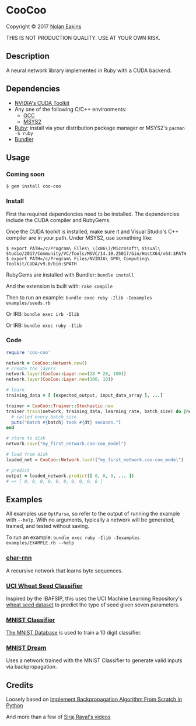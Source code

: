 CooCoo
==========

Copyright &copy; 2017 [Nolan Eakins](mailto:sneakin+at+semanticgap.com)

THIS IS NOT PRODUCTION QUALITY. USE AT YOUR OWN RISK.


Description
----------

A neural network library implemented in Ruby with a CUDA backend.


Dependencies
-------------

* [NVIDIA's CUDA Toolkit](https://developer.nvidia.com/cuda-downloads)
* Any one of the following C/C++ environments:
  * [GCC](https://gcc.gnu.org/)
  * [MSYS2](http://www.msys2.org/)
* [Ruby](https://www.ruby-lang.org/): install via your distribution package manager or MSYS2's `pacman -S ruby`
* [Bundler](http://bundler.io/)


Usage
----------

### Coming soon

    $ gem install coo-coo


### Install

First the required dependencies need to be installed. The dependencies include the CUDA compiler and RubyGems.

Once the CUDA toolkit is installed, make sure it and Visual Studio's C++ compiler are in your path. Under MSYS2, use something like:

    $ export PATH=/c/Program\ Files\ \(x86\)/Microsoft\ Visual\ Studio/2017/Community/VC/Tools/MSVC/14.10.25017/bin/HostX64/x64:$PATH
    $ export PATH=/c/Program\ Files/NVIDIA\ GPU\ Computing\ Toolkit/CUDA/v9.0/bin:$PATH

RubyGems are installed with Bundler: `bundle install`

And the extension is built with: `rake compile`

Then to run an example: `bundle exec ruby -Ilib -Iexamples examples/seeds.rb`

Or IRB: `bundle exec irb -Ilib`

Or IRB: `bundle exec ruby -Ilib`


### Code

```ruby
require 'coo-coo'

network = CooCoo::Network.new()
# create the layers
network.layer(CooCoo::Layer.new(28 * 28, 100))
network.layer(CooCoo::Layer.new(100, 10))

# learn
training_data = [ [expected_output, input_data_array ], ...]

trainer = CooCoo::Trainer::Stochastic.new
trainer.train(network, training_data, learning_rate, batch_size) do |net, batch, dt|
  # called every batch_size
  puts("Batch #{batch} took #{dt} seconds.")
end

# store to disk
network.save("my_first_network.coo-coo_model")

# load from disk
loaded_net = CooCoo::Network.load!("my_first_network.coo-coo_model")

# predict
output = loaded_network.predict([ 0, 0, 0, ... ])
# => [ 0, 0, 0, 0, 0, 0, 0, 0, 0, 0 ]

```

Examples
----------

All examples use `OptParse`, so refer to the output of running the example with `--help`. With no arguments, typically a network will be generated, trained, and tested without saving.

To run an example: `bundle exec ruby -Ilib -Iexamples examples/EXAMPLE.rb --help`

### [char-rnn](examples/char-rnn.rb)

A recursive network that learns byte sequences.

### [UCI Wheat Seed Classifier](examples/seeds.rb)

Inspired by the IBAFSIP, this uses the UCI Machine Learning Repository's [wheat seed dataset](http://archive.ics.uci.edu/ml/datasets/seeds) to predict the type of seed given seven parameters.

### [MNIST Classifier](examples/mnist_classifier.rb)

[The MNIST Database](http://yann.lecun.com/exdb/mnist/) is used to train a 10 digit classifier.

### [MNIST Dream](examples/mnist_dream.rb)

Uses a network trained with the MNIST Classifier to generate valid inputs via backpropagation.


Credits
----------

Loosely based on [Implement Backpropagation Algorithm From Scratch in Python](http://machinelearningmastery.com/implement-backpropagation-algorithm-scratch-python/)

And more than a few of [Siraj Raval's videos](https://www.youtube.com/channel/UCWN3xxRkmTPmbKwht9FuE5A)
